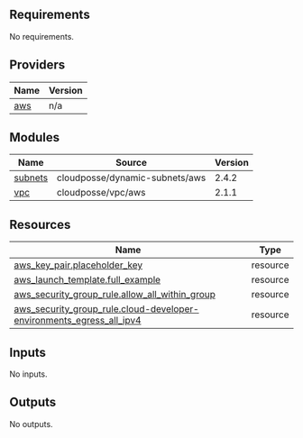 <!-- BEGIN_TF_DOCS -->
## Requirements

No requirements.

## Providers

| Name | Version |
|------|---------|
| <a name="provider_aws"></a> [aws](#provider\_aws) | n/a |

## Modules

| Name | Source | Version |
|------|--------|---------|
| <a name="module_subnets"></a> [subnets](#module\_subnets) | cloudposse/dynamic-subnets/aws | 2.4.2 |
| <a name="module_vpc"></a> [vpc](#module\_vpc) | cloudposse/vpc/aws | 2.1.1 |

## Resources

| Name | Type |
|------|------|
| [aws_key_pair.placeholder_key](https://registry.terraform.io/providers/hashicorp/aws/latest/docs/resources/key_pair) | resource |
| [aws_launch_template.full_example](https://registry.terraform.io/providers/hashicorp/aws/latest/docs/resources/launch_template) | resource |
| [aws_security_group_rule.allow_all_within_group](https://registry.terraform.io/providers/hashicorp/aws/latest/docs/resources/security_group_rule) | resource |
| [aws_security_group_rule.cloud-developer-environments_egress_all_ipv4](https://registry.terraform.io/providers/hashicorp/aws/latest/docs/resources/security_group_rule) | resource |

## Inputs

No inputs.

## Outputs

No outputs.
<!-- END_TF_DOCS -->